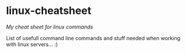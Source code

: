 # linux-cheatsheet
_My cheat sheet for linux commands_


List of usefull command line commands and stuff needed when working with linux servers... :)

